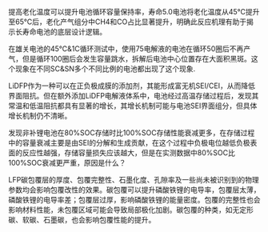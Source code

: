 提高老化温度可以提升电池循环容量保持率，寿命5.0电池将老化温度从45℃提升至65℃后，老化产气组分中CH4和CO占比显著提升，明确此反应机理有助于揭示长寿命电池的底层设计逻辑。

在雄关电池的45℃&1C循环测试中，使用75电解液的电池在循环50圈后不再产气，但是循环100圈后会发生容量跳水，拆解后电池中心位置存在大面积黑斑。这个现象在不同SC&SN多个不同比例的电池都出现了这个现象.

LiDFP作为一种可以在正负极成膜的添加剂，其能形成富无机SEI/CEI，从而降低界面阻抗。但在额外添加LiDFP电解液体系中，电池经过高温存储过程后，发现其常温和低温阻抗都具有显著的增长，其增长机制可能与电池SEI界面组分，但具体增长机制仍不清晰。

发现非补锂电池在80%SOC存储时比100%SOC存储性能衰减更多，在存储过程中的容量衰减主要是由SEI的分解和生成贡献，在这个过程中负极电位越低负极表面的反应性越强，存储容量损失应该越大，但是在实测数据中80%SOC比100%SOC衰减更严重，原因是什么？

LFP碳包覆层的厚度、包覆完整性、石墨化度、孔隙率及一些尚未被识别到的物理参数均会影响包覆改性的效果。碳包覆可以提升磷酸铁锂的电导率，包覆层太薄，磷酸铁锂的电导率差；包覆层过厚，影响磷酸铁锂的能量密度。包覆的完整性也会影响材料性能，未包覆区域可能会导致局部极化加剧。碳包覆的种类，如无定形碳、软碳、石墨碳，也会影响包覆性能的提升。

